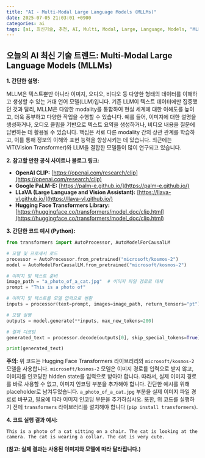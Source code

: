```yaml
---
title: "AI - Multi-Modal Large Language Models (MLLMs)"
date: 2025-07-05 21:03:01 +0900
categories: ai
tags: [ai, 최신기술, 추천, AI, Multi, Modal, Large, Language, Models, "MLLMs"]
---
```


## 오늘의 AI 최신 기술 트렌드: **Multi-Modal Large Language Models (MLLMs)**

**1. 간단한 설명:**

MLLM은 텍스트뿐만 아니라 이미지, 오디오, 비디오 등 다양한 형태의 데이터를 이해하고 생성할 수 있는 거대 언어 모델(LLM)입니다. 기존 LLM이 텍스트 데이터에만 집중했던 것과 달리, MLLM은 다양한 modality를 통합하여 현실 세계에 대한 이해도를 높이고, 더욱 풍부하고 다양한 작업을 수행할 수 있습니다. 예를 들어, 이미지에 대한 설명을 생성하거나, 오디오 클립을 기반으로 텍스트 요약을 생성하거나, 비디오 내용을 질문에 답변하는 데 활용될 수 있습니다. 핵심은 서로 다른 modality 간의 상관 관계를 학습하고, 이를 통해 정보의 이해와 표현 능력을 향상시키는 데 있습니다. 최근에는 ViT(Vision Transformer)와 LLM을 결합한 모델들이 많이 연구되고 있습니다.

**2. 참고할 만한 공식 사이트나 블로그 링크:**

*   **OpenAI CLIP:** [https://openai.com/research/clip](https://openai.com/research/clip)
*   **Google PaLM-E:** [https://palm-e.github.io/](https://palm-e.github.io/)
*   **LLaVA (Large Language and Vision Assistant):** [https://llava-vl.github.io/](https://llava-vl.github.io/)
*   **Hugging Face Transformers Library:** [https://huggingface.co/transformers/model_doc/clip.html](https://huggingface.co/transformers/model_doc/clip.html)

**3. 간단한 코드 예시 (Python):**

```python
from transformers import AutoProcessor, AutoModelForCausalLM

# 모델 및 프로세서 로드
processor = AutoProcessor.from_pretrained("microsoft/kosmos-2")
model = AutoModelForCausalLM.from_pretrained("microsoft/kosmos-2")

# 이미지 및 텍스트 준비
image_path = "a_photo_of_a_cat.jpg"  # 이미지 파일 경로로 대체
prompt = "This is a photo of"

# 이미지 및 텍스트를 모델 입력으로 변환
inputs = processor(text=prompt, images=image_path, return_tensors="pt")

# 모델 실행
outputs = model.generate(**inputs, max_new_tokens=200)

# 결과 디코딩
generated_text = processor.decode(outputs[0], skip_special_tokens=True)

print(generated_text)
```

**주의:** 위 코드는 Hugging Face Transformers 라이브러리와 `microsoft/kosmos-2` 모델을 사용합니다. `microsoft/kosmos-2` 모델은 이미지 경로를 입력으로 받지 않고, 이미지를 인코딩한 hidden state를 입력으로 받아야 합니다. 따라서, 실제 이미지 경로를 바로 사용할 수 없고, 이미지 인코딩 부분을 추가해야 합니다. 간단한 예시를 위해 placeholder로 남겨두었습니다.  `a_photo_of_a_cat.jpg` 부분을 실제 이미지 파일 경로로 바꾸고, 필요에 따라 이미지 인코딩 부분을 추가하십시오. 또한, 위 코드를 실행하기 전에 `transformers` 라이브러리를 설치해야 합니다 (`pip install transformers`).

**4. 코드 실행 결과 예시:**

```
This is a photo of a cat sitting on a chair. The cat is looking at the camera. The cat is wearing a collar. The cat is very cute.
```

**(참고: 실제 결과는 사용된 이미지와 모델에 따라 달라집니다.)**

